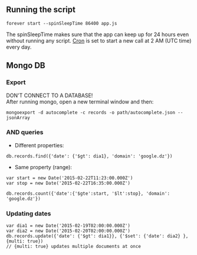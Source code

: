 ## Running the script

```
forever start --spinSleepTime 86400 app.js
```

The spinSleepTime makes sure that the app can keep up for 24 hours even without running any script. [Cron](https://github.com/ncb000gt/node-cron) is set to start a new call at 2 AM (UTC time) every day.

## Mongo DB

### Export

DON'T CONNECT TO A DATABASE!  
After running mongo, open a new terminal window and then:

```
mongoexport -d autocomplete -c records -o path/autocomplete.json --jsonArray
```

### AND queries

* Different properties:

```
db.records.find({'date': {'$gt': dia1}, 'domain': 'google.dz'})
```

* Same property (range):

```
var start = new Date('2015-02-22T11:23:00.000Z')
var stop = new Date('2015-02-22T16:35:00.000Z')

db.records.count({'date':{'$gte':start, '$lt':stop}, 'domain': 'google.dz'})
```

### Updating dates

```
var dia1 = new Date('2015-02-19T02:00:00.000Z')  
var dia2 = new Date('2015-02-20T02:00:00.000Z')  
db.records.update({'date': {'$gt': dia1}}, {'$set': {'date': dia2} }, {multi: true})
// {multi: true} updates multiple documents at once
```

